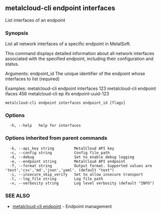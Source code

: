 ## metalcloud-cli endpoint interfaces

List interfaces of an endpoint

### Synopsis

List all network interfaces of a specific endpoint in MetalSoft.

This command displays detailed information about all network interfaces associated 
with the specified endpoint, including their configuration and status.

Arguments:
  endpoint_id    The unique identifier of the endpoint whose interfaces to list (required)

Examples:
  metalcloud-cli endpoint interfaces 123
  metalcloud-cli endpoint ifaces 456
  metalcloud-cli ep ifs endpoint-uuid-123

```
metalcloud-cli endpoint interfaces endpoint_id [flags]
```

### Options

```
  -h, --help   help for interfaces
```

### Options inherited from parent commands

```
  -k, --api_key string         MetalCloud API key
  -c, --config string          Config file path
  -d, --debug                  Set to enable debug logging
  -e, --endpoint string        MetalCloud API endpoint
  -f, --format string          Output format. Supported values are 'text','csv','md','json','yaml'. (default "text")
  -i, --insecure_skip_verify   Set to allow insecure transport
  -l, --log_file string        Log file path
  -v, --verbosity string       Log level verbosity (default "INFO")
```

### SEE ALSO

* [metalcloud-cli endpoint](metalcloud-cli_endpoint.md)	 - Endpoint management


